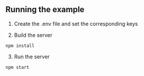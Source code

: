 ## Running the example

1. Create the .env file and set the corresponding keys

2. Build the server

~~~
npm install
~~~

3. Run the server

~~~
npm start
~~~